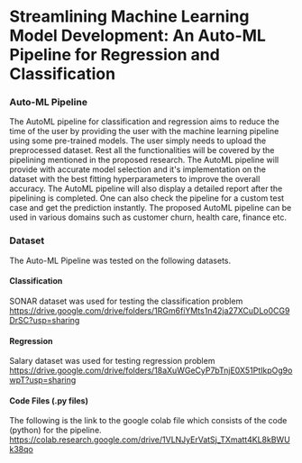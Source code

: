 # Streamlining Machine Learning Model Development: An Auto-ML Pipeline for Regression and Classification

### Auto-ML Pipeline
The AutoML pipeline for classification and regression aims to reduce the time of the user by providing the user with the machine learning pipeline using some pre-trained models.
The user simply needs to upload the preprocessed dataset. Rest all the functionalities will be covered by the pipelining mentioned in the proposed research.
The AutoML pipeline will provide with accurate model selection and it's implementation on the dataset with the best fitting hyperparameters to improve the overall accuracy.
The AutoML pipeline will also display a detailed report after the pipelining is completed. One can also check the pipeline for a custom test case and get the prediction instantly.
The proposed AutoML pipeline can be used in various domains such as customer churn, health care, finance etc.

### Dataset
The Auto-ML Pipeline was tested on the following datasets.
#### Classification
SONAR dataset was used for testing the classification problem
https://drive.google.com/drive/folders/1RGm6fiYMts1n42ja27XCuDLo0CG9DrSC?usp=sharing

#### Regression
Salary dataset was used for testing regression problem
https://drive.google.com/drive/folders/18aXuWGeCyP7bTnjE0X51PtIkpOg9owpT?usp=sharing

#### Code Files (.py files)
The following is the link to the google colab file which consists of the code (python) for the pipeline.
https://colab.research.google.com/drive/1VLNJyErVatSj_TXmatt4KL8kBWUk38qo





